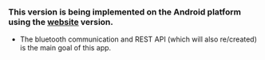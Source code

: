 ### This version is being implemented on the Android platform using the [website](https://github.com/xtnctx/bfrbsys/tree/main/website) version.

- The bluetooth communication and REST API (which will also re/created) is the main goal of this app. 
